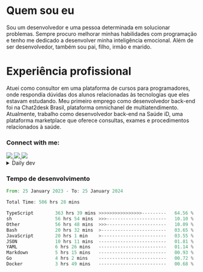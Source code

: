 # Quem sou eu
Sou um desenvolvedor e uma pessoa determinada em solucionar problemas. Sempre procuro melhorar minhas habilidades com programação e tenho me dedicado a desenvolver minha inteligência emocional. Além de ser desenvolvedor, também sou pai, filho, irmão e marido.

# Experiência profissional
Atuei como consultor em uma plataforma de cursos para programadores, onde respondia dúvidas dos alunos relacionadas às tecnologias que eles estavam estudando.
Meu primeiro emprego como desenvolvedor back-end foi na Chat2desk Brasil, plataforma omnichanel de multiatendimento.
Atualmente, trabalho como desenvolvedor back-end na Saúde iD, uma plataforma marketplace que oferece consultas, exames e procedimentos relacionados à saúde.

### Connect with me:
<a href="https://www.linkedin.com/in/theusmoreira" target="_blank" >
<img src="https://img.shields.io/badge/linkedin-%230077B5.svg?&style=for-the-badge&logo=linkedin&logoColor=white ">
</a>
<a href="https://www.instagram.com/matheus.s.moreira/" target="_blank">
<img src="https://img.shields.io/badge/instagram-%23E4405F.svg?&style=for-the-badge&logo=instagram&logoColor=white">
</a>
<a href="mailto:matheussm301@gmail.com"  target="_blank">
<img src="https://img.shields.io/badge/gmail-%23E4405F.svg?&style=for-the-badge&logo=gmail&logoColor=white">
</a>


<details>
  <summary>Daily dev </summary>
<p>
  <a href="https://app.daily.dev/matheussantos"><img src="https://github.com/matheus-santos-moreira/matheus-santos-moreira/blob/master/devcard.svg" width="200" alt="Matheus Santos's Dev Card"/></a>
 </p>
</details>

<h3>Tempo de desenvolvimento</h3>

<!--START_SECTION:waka-->

```rust
From: 25 January 2023 - To: 25 January 2024

Total Time: 506 hrs 28 mins

TypeScript        363 hrs 39 mins >>>>>>>>>>>>>>>>---------   64.56 %
sh                56 hrs 54 mins  >>>----------------------   10.10 %
Other             56 hrs 48 mins  >>>----------------------   10.09 %
Bash              20 hrs 32 mins  >------------------------   03.65 %
JavaScript        20 hrs 1 min    >------------------------   03.55 %
JSON              10 hrs 11 mins  -------------------------   01.81 %
YAML              6 hrs 26 mins   -------------------------   01.14 %
Markdown          5 hrs 15 mins   -------------------------   00.93 %
Go                4 hrs 2 mins    -------------------------   00.72 %
Docker            3 hrs 49 mins   -------------------------   00.68 %
```

<!--END_SECTION:waka-->
